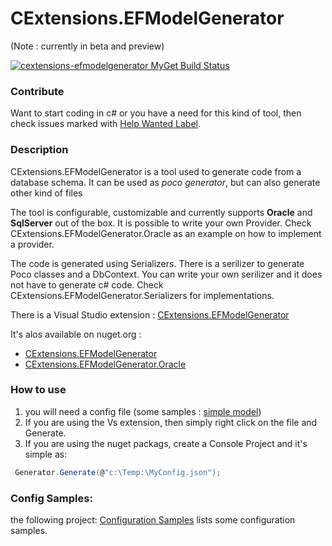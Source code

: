# CExtensions.EFModelGenerator    

(Note : currently in beta and preview)

[![cextensions-efmodelgenerator MyGet Build Status](https://www.myget.org/BuildSource/Badge/cextensions-efmodelgenerator?identifier=a699acc9-c13f-462c-8526-3050bbceda1c)](https://www.myget.org/)

### Contribute
Want to start coding in c# or you have a need for this kind of tool, then check issues marked with [Help Wanted Label](https://github.com/CedricDumont/CExtensionss-EFModelGenerator/labels/help%20wanted).

### Description 

CExtensions.EFModelGenerator is a tool used to generate code from a database schema. It can be used as *poco generator*, but can also generate other kind of files

The tool is configurable, customizable and currently supports **Oracle** and **SqlServer** out of the box. It is possible to write your own Provider. Check CExtensions.EFModelGenerator.Oracle as an example on how to implement a provider.

The code is generated using Serializers. There is a serilizer to generate Poco classes and a DbContext. You can write your own serilizer and it does not have to generate c# code. Check CExtensions.EFModelGenerator.Serializers for implementations.

There is a Visual Studio extension : [CExtensions.EFModelGenerator](https://visualstudiogallery.msdn.microsoft.com/ffe41640-7dfa-45c6-b398-ed73709c6170)

It's alos available on nuget.org : 
 - [CExtensions.EFModelGenerator](https://www.nuget.org/packages/CExtensions.EFModelGenerator)
 - [CExtensions.EFModelGenerator.Oracle](https://www.nuget.org/packages/CExtensions.EFModelGenerator.Oracle)

### How to use

1. you will need a config file (some samples : [simple model](https://github.com/CedricDumont/CExtensions-EFModelGenerator/blob/master/src/Sample/SimpleSample/Models.json))
2. If you are using the Vs extension, then simply right click on the file and Generate.
3. If you are using the nuget packags, create a Console Project and it's simple as:
```csharp
 Generator.Generate(@"c:\Temp:\MyConfig.json");
```
 
### Config Samples:

the following project:  [Configuration Samples](https://github.com/CedricDumont/CExtensions-EFModelGenerator/tree/master/src/Sample/SimpleSample) lists some configuration samples.


